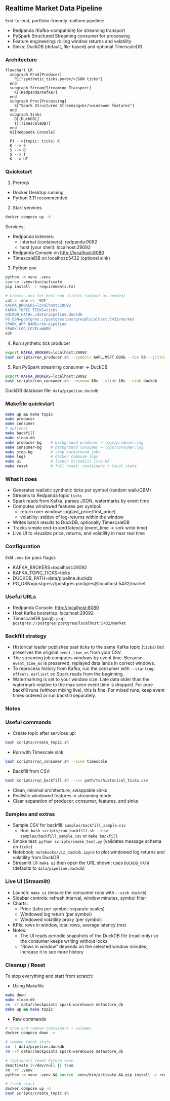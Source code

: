 ## Realtime Market Data Pipeline

End-to-end, portfolio-friendly realtime pipeline:

- Redpanda (Kafka-compatible) for streaming transport
- PySpark Structured Streaming consumer for processing
- Feature engineering: rolling window returns and volatility
- Sinks: DuckDB (default, file-based) and optional TimescaleDB

### Architecture

```mermaid
flowchart LR
  subgraph Prod[Producer]
    P1["synthetic_ticks.py<br/>JSON ticks"]
  end
  subgraph Stream[Streaming Transport]
    K[(Redpanda/Kafka)]
  end
  subgraph Proc[Processing]
    S["Spark Structured Streaming<br/>windowed features"]
  end
  subgraph Sinks
    D[(DuckDB)]
    T[(TimescaleDB)]
  end
  UI[Redpanda Console]

  P1 -->|topic: ticks| K
  K --> S
  S --> D
  S --> T
  K --> UI
```

### Quickstart

1) Prereqs

- Docker Desktop running
- Python 3.11 recommended

2) Start services

```bash
docker compose up -d
```

Services:

- Redpanda listeners:
  - internal (containers): redpanda:9092
  - host (your shell): localhost:29092
- Redpanda Console on <http://localhost:8080>
- TimescaleDB on localhost:5432 (optional sink)

3) Python env

```bash
python -m venv .venv
source .venv/bin/activate
pip install -r requirements.txt

# Create .env for host-run clients (adjust as needed)
cat > .env << 'EOF'
KAFKA_BROKERS=localhost:29092
KAFKA_TOPIC_TICKS=ticks
DUCKDB_PATH=./data/pipeline.duckdb
PG_DSN=postgres://postgres:postgres@localhost:5432/market
SPARK_APP_NAME=rtm-pipeline
SPARK_LOG_LEVEL=WARN
EOF
```

4) Run synthetic tick producer

```bash
export KAFKA_BROKERS=localhost:29092
bash scripts/run_producer.sh --symbols AAPL,MSFT,GOOG --tps 50 --jitter-ms 10
```

5) Run PySpark streaming consumer → DuckDB

```bash
export KAFKA_BROKERS=localhost:29092
bash scripts/run_consumer.sh --window 60s --slide 10s --sink duckdb
```

DuckDB database file: `data/pipeline.duckdb`

### Makefile quickstart

```bash
make up && make topic
make producer
make consumer
# optional
make backfill
make clean-db
make producer-bg    # background producer → logs/producer.log
make consumer-bg    # background consumer → logs/consumer.log
make stop-bg        # stop background jobs
make logs           # docker compose logs
make ui             # launch Streamlit live UI
make reset          # full reset: containers + local state
```

### What it does

- Generates realistic synthetic ticks per symbol (random walk/GBM)
- Streams to Redpanda topic `ticks`
- Spark reads from Kafka, parses JSON, watermarks by event time
- Computes windowed features per symbol:
  - return over window: log(last_price/first_price)
  - volatility: stddev of log-returns within the window
- Writes batch results to DuckDB, optionally TimescaleDB
- Tracks simple end-to-end latency (event_time → sink write time)
- Live UI to visualize price, returns, and volatility in near real time

### Configuration

Edit `.env` (or pass flags):

- KAFKA_BROKERS=localhost:29092
- KAFKA_TOPIC_TICKS=ticks
- DUCKDB_PATH=data/pipeline.duckdb
- PG_DSN=postgres://postgres:postgres@localhost:5432/market

### Useful URLs

- Redpanda Console: <http://localhost:8080>
- Host Kafka bootstrap: localhost:29092
- TimescaleDB (psql): `psql postgres://postgres:postgres@localhost:5432/market`

### Backfill strategy

- Historical loader publishes past ticks to the same Kafka topic (`ticks`) but preserves the original `event_time_ms` from your CSV.
- The streaming job computes windows by event time. Because `event_time_ms` is preserved, replayed data lands in correct windows.
- To reprocess history from Kafka, run the consumer with `--starting-offsets earliest` so Spark reads from the beginning.
- Watermarking is set to your window size. Late data older than the watermark relative to the max seen event time is dropped. For pure backfill runs (without mixing live), this is fine. For mixed runs, keep event times ordered or run backfill separately.

### Notes

### Useful commands

- Create topic after services up:

```bash
bash scripts/create_topic.sh
```

- Run with Timescale sink:

```bash
bash scripts/run_consumer.sh --sink timescale
```

- Backfill from CSV:

```bash
bash scripts/run_backfill.sh --csv path/to/historical_ticks.csv
```

- Clean, minimal architecture; swappable sinks
- Realistic windowed features in streaming mode
- Clear separation of producer, consumer, features, and sinks

### Samples and extras

- Sample CSV for backfill: `samples/backfill_sample.csv`
  - Run: `bash scripts/run_backfill.sh --csv samples/backfill_sample.csv` or `make backfill`
- Smoke test: `python scripts/smoke_test.py` (validates message schema on `ticks`)
- Notebook: `notebooks/viz_duckdb.ipynb` to plot windowed log returns and volatility from DuckDB
- Streamlit UI: `make ui` then open the URL shown; uses `DUCKDB_PATH` (defaults to `data/pipeline.duckdb`)

### Live UI (Streamlit)

- Launch: `make ui` (ensure the consumer runs with `--sink duckdb`)
- Sidebar controls: refresh interval, window minutes, symbol filter
- Charts:
  - Price (tabs per symbol; separate scales)
  - Windowed log return (per symbol)
  - Windowed volatility proxy (per symbol)
- KPIs: rows in window, total rows, average latency (ms)
- Notes:
  - The UI reads periodic snapshots of the DuckDB file (read-only) so the consumer keeps writing without locks
  - “Rows in window” depends on the selected window minutes; increase it to see more history

### Cleanup / Reset

To stop everything and start from scratch:

- Using Makefile
```bash
make down
make clean-db
rm -rf data/checkpoints spark-warehouse metastore_db
make up && make topic
```

- Raw commands
```bash
# stop and remove containers + volumes
docker compose down -v

# remove local state
rm -f data/pipeline.duckdb
rm -rf data/checkpoints spark-warehouse metastore_db

# (optional) reset Python venv
deactivate 2>/dev/null || true
rm -rf .venv
python -m venv .venv && source .venv/bin/activate && pip install -r requirements.txt

# fresh start
docker compose up -d
bash scripts/create_topic.sh
```
